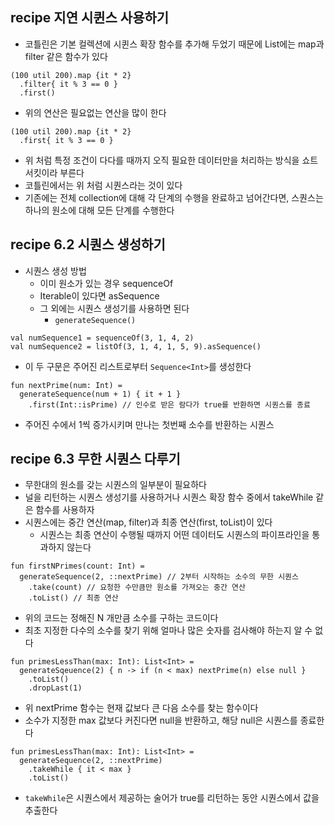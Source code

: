 ## recipe 지연 시퀸스 사용하기
* 코틀린은 기본 컬렉션에 시퀸스 확장 함수를 추가해 두었기 때문에 List에는 map과 filter 같은 함수가 있다

```
(100 util 200).map {it * 2}
  .filter{ it % 3 == 0 }
  .first()
```

* 위의 연산은 필요없는 연산을 많이 한다

```
(100 util 200).map {it * 2}
  .first{ it % 3 == 0 }
```

* 위 처럼 특정 조건이 다다를 때까지 오직 필요한 데이터만을 처리하는 방식을 쇼트 서킷이라 부른다
* 코틀린에서는 위 처럼 시퀀스라는 것이 있다
* 기존에는 전체 collection에 대해 각 단계의 수행을 완료하고 넘어간다면, 스퀀스는 하나의 원소에 대해 모든 단계를 수행한다

## recipe 6.2 시퀀스 생성하기
* 시퀀스 생성 방법
  * 이미 원소가 있는 경우 sequenceOf
  * Iterable이 있다면 asSequence
  * 그 외에는 시퀀스 생성기를 사용하면 된다
    * `generateSequence()`

```
val numSequence1 = sequenceOf(3, 1, 4, 2)
val numSequence2 = listOf(3, 1, 4, 1, 5, 9).asSequence()
```

* 이 두 구문은 주어진 리스트로부터 `Sequence<Int>`를 생성한다

```
fun nextPrime(num: Int) = 
  generateSequence(num + 1) { it + 1 }
    .first(Int::isPrime) // 인수로 받은 람다가 true를 반환하면 시퀀스를 종료
```

* 주어진 수에서 1씩 증가시키며 만나는 첫번째 소수를 반환하는 시퀀스


## recipe 6.3 무한 시퀀스 다루기
* 무한대의 원소를 갖는 시퀀스의 일부분이 필요하다
* 널을 리턴하는 시퀀스 생성기를 사용하거나 시퀀스 확장 함수 중에서 takeWhile 같은 함수를 사용하자
* 시퀀스에는 중간 연산(map, filter)과 최종 연산(first, toList)이 있다
  * 시퀀스는 최종 연산이 수행될 때까지 어떤 데이터도 시퀀스의 파이프라인을 통과하지 않는다

```
fun firstNPrimes(count: Int) =
  generateSequence(2, ::nextPrime) // 2부터 시작하는 소수의 무한 시퀀스
    .take(count) // 요청한 수만큼만 원소를 가져오는 중간 연산
    .toList() // 최종 연산
```

* 위의 코드는 정해진 N 개만큼 소수를 구하는 코드이다
* 최초 지정한 다수의 소수를 찾기 위해 얼마나 많은 숫자를 검사해야 하는지 알 수 없다

```
fun primesLessThan(max: Int): List<Int> = 
  generateSqeuence(2) { n -> if (n < max) nextPrime(n) else null }
    .toList()
    .dropLast(1)
```

* 위 nextPrime 함수는 현재 값보다 큰 다음 소수를 찾는 함수이다
* 소수가 지정한 max 값보다 커진다면 null을 반환하고, 해당 null은 시퀀스를 종료한다

```
fun primesLessThan(max: Int): List<Int> = 
  generateSequence(2, ::nextPrime)
    .takeWhile { it < max }
    .toList()
```

* `takeWhile`은 시퀀스에서 제공하는 술어가 true를 리턴하는 동안 시퀀스에서 값을 추출한다




